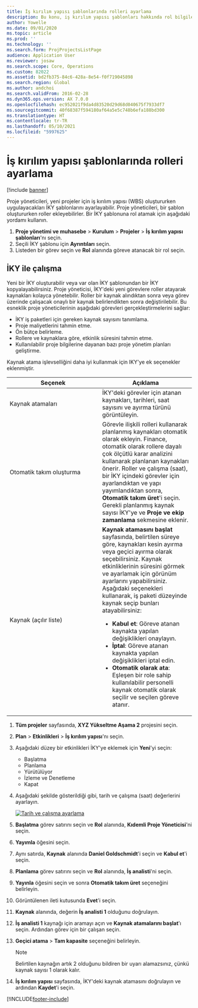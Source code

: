 ```yaml
---
title: İş kırılım yapısı şablonlarında rolleri ayarlama
description: Bu konu, iş kırılım yapısı şablonları hakkında rol bilgileri ayarlama hakkında bilgi sağlar.
author: Yowelle
ms.date: 09/01/2020
ms.topic: article
ms.prod: ''
ms.technology: ''
ms.search.form: ProjProjectsListPage
audience: Application User
ms.reviewer: josaw
ms.search.scope: Core, Operations
ms.custom: 82022
ms.assetid: bd2fb375-84c6-428a-8e54-f0f719045898
ms.search.region: Global
ms.author: andchoi
ms.search.validFrom: 2016-02-28
ms.dyn365.ops.version: AX 7.0.0
ms.openlocfilehash: ec952021f9da4d83520d29d68d040675f7933df7
ms.sourcegitcommit: 40f68387f594180af64a5e5c748b6efa188bd300
ms.translationtype: HT
ms.contentlocale: tr-TR
ms.lasthandoff: 05/10/2021
ms.locfileid: "5997625"
---
```

# <a name="set-up-roles-on-work-breakdown-structure-templates"></a>İş kırılım yapısı şablonlarında rolleri ayarlama

[!include [banner](../includes/banner.md)]

Proje yöneticileri, yeni projeler için iş kırılım yapısı (WBS) oluştururken uygulayacakları İKY şablonlarını ayarlayabilir. Proje yöneticileri, bir şablon oluştururken roller ekleyebilirler. Bir İKY şablonuna rol atamak için aşağıdaki yordamı kullanın.

1. **Proje yönetimi ve muhasebe** > **Kurulum** > **Projeler** > **İş kırılım yapısı şablonları**'nı seçin.
2. Seçili İKY şablonu için **Ayrıntıları** seçin.
3. Listeden bir görev seçin ve **Rol** alanında göreve atanacak bir rol seçin.

## <a name="work-with-a-wbs"></a>İKY ile çalışma

Yeni bir İKY oluşturabilir veya var olan İKY şablonundan bir İKY kopyalayabilirsiniz. Proje yöneticisi, İKY'deki yeni görevlere roller atayarak kaynakları kolayca yönetebilir. Roller bir kaynak alındıktan sonra veya görev üzerinde çalışacak onaylı bir kaynak belirlendikten sonra değiştirilebilir. Bu esneklik proje yöneticilerinin aşağıdaki görevleri gerçekleştirmelerini sağlar:

- İKY iş paketleri için gereken kaynak sayısını tanımlama.
- Proje maliyetlerini tahmin etme.
- Ön bütçe belirleme.
- Rollere ve kaynaklara göre, etkinlik süresini tahmin etme.
- Kullanılabilir proje bilgilerine dayanan bazı proje yönetim planları geliştirme.

Kaynak atama işlevselliğini daha iyi kullanmak için IKY'ye ek seçenekler eklenmiştir.

<table>
<colgroup>
<col width="50%" />
<col width="50%" />
</colgroup>
<thead>
<tr class="header">
<th>Seçenek</th>
<th>Açıklama</th>
</tr>
</thead>
<tbody>
<tr class="odd">
<td>Kaynak atamaları</td>
<td>İKY'deki görevler için atanan kaynakları, tarihleri, saat sayısını ve ayırma türünü görüntüleyin.</td>
</tr>
<tr class="even">
<td>Otomatik takım oluşturma</td>
<td>Görevle ilişkili rolleri kullanarak planlanmış kaynakları otomatik olarak ekleyin. Finance, otomatik olarak rollere dayalı çok ölçütlü karar analizini kullanarak planlanan kaynakları önerir. Roller ve çalışma (saat), bir İKY içindeki görevler için ayarlandıktan ve yapı yayımlandıktan sonra, <strong>Otomatik takım üret</strong>'i seçin. Gerekli planlanmış kaynak sayısı İKY'ye ve <strong>Proje ve ekip zamanlama</strong> sekmesine eklenir.</td>
</tr>
<tr class="odd">
<td>Kaynak (açılır liste)</td>
<td><strong>Kaynak atamasını başlat</strong> sayfasında, belirtilen süreye göre, kaynakları kesin ayırma veya geçici ayırma olarak seçebilirsiniz. Kaynak etkinliklerinin süresini görmek ve ayarlamak için görünüm ayarlarını yapabilirsiniz. Aşağıdaki seçenekleri kullanarak, iş paketi düzeyinde kaynak seçip bunları atayabilirsiniz:
<ul>
<li><strong>Kabul et</strong>: Göreve atanan kaynakta yapılan değişiklikleri onaylayın.</li>
<li><strong>İptal</strong>: Göreve atanan kaynakta yapılan değişiklikleri iptal edin.</li>
<li><strong>Otomatik olarak ata</strong>: Eşleşen bir role sahip kullanılabilir personelli kaynak otomatik olarak seçilir ve seçilen göreve atanır.</li>
</ul></td>
</tr>
</tbody>
</table>

1. **Tüm projeler** sayfasında, **XYZ Yükseltme Aşama 2** projesini seçin.
2. **Plan** > **Etkinlikleri** > **İş kırılım yapısı**'nı seçin.
3. Aşağıdaki düzey bir etkinlikleri İKY'ye eklemek için **Yeni**'yi seçin:

    - Başlatma
    - Planlama
    - Yürütülüyor
    - İzleme ve Denetleme
    - Kapat

4. Aşağıdaki şekilde gösterildiği gibi, tarih ve çalışma (saat) değerlerini ayarlayın.

    [![Tarih ve çalışma ayarlama](./media/projectresourcing10.jpg)](./media/projectresourcing10.jpg)

5. **Başlatma** görev satırını seçin ve **Rol** alanında, **Kıdemli Proje Yöneticisi**'ni seçin.
6. **Yayımla** öğesini seçin.
7. Aynı satırda, **Kaynak** alanında **Daniel Goldschmidt**'i seçin ve **Kabul et**'i seçin.
8. **Planlama** görev satırını seçin ve **Rol** alanında, **İş analisti**'ni seçin.
9. **Yayınla** öğesini seçin ve sonra **Otomatik takım üret** seçeneğini belirleyin.
10. Görüntülenen ileti kutusunda **Evet**'i seçin.
11. **Kaynak** alanında, değerin **İş analisti 1** olduğunu doğrulayın.
12. **İş analisti 1** kaynağı için aramayı açın ve **Kaynak atamalarını başlat**'ı seçin. Ardından görev için bir çalışan seçin.
13. **Geçici atama** &gt; **Tam kapasite** seçeneğini belirleyin.

    > [!NOTE] 
    > Belirtilen kaynağın artık 2 olduğunu bildiren bir uyarı alamazsınız, çünkü kaynak sayısı 1 olarak kalır.

14. **İş kırılım yapısı** sayfasında, İKY'deki kaynak atamasını doğrulayın ve ardından **Kaydet**'i seçin.


[!INCLUDE[footer-include](../includes/footer-banner.md)]